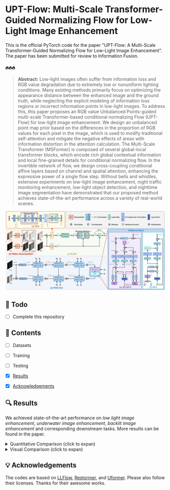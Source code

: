 # UPT-Flow: Multi-Scale Transformer-Guided Normalizing Flow for Low-Light Image Enhancement

This is the official PyTorch code for the paper "UPT-Flow: A Multi-Scale Transformer-Guided Normalizing Flow for Low-Light Image Enhancement". The paper has been submitted for review to Information Fusion.

#### 🔥🔥🔥 


> **Abstract:** Low-light images often suffer from information loss and RGB value degradation due to extremely low or nonuniform lighting conditions. Many existing methods primarily focus on optimizing the appearance distance between the enhanced image and the ground truth, while neglecting the explicit modeling of information loss regions or incorrect information points in low-light images. To address this, this paper proposes an RGB value Unbalanced Points-guided multi-scale Transformer-based conditional normalizing Flow (UPT-Flow) for low-light image enhancement. We design an unbalanced point map prior based on the differences in the proportion of RGB values for each pixel in the image, which is used to modify traditional self-attention and mitigate the negative effects of areas with information distortion in the attention calculation. The Multi-Scale Transformer (MSFormer) is composed of several global-local transformer blocks, which encode rich global contextual information and local fine-grained details for conditional normalizing flow. In the invertible network of flow, we design cross-coupling conditional affine layers based on channel and spatial attention, enhancing the expressive power of a single flow step. Without bells and whistles, extensive experiments on low-light image enhancement, night traffic monitoring enhancement, low-light object detection, and nighttime image segmentation have demonstrated that our proposed method achieves state-of-the-art performance across a variety of real-world scenes. 

![](figs/framework.jpeg)



## 🔧 Todo

- [ ] Complete this repository



## 🔗 Contents

- [ ] Datasets
- [ ] Training
- [ ] Testing
- [x] [Results](https://github.com/ChunmingHe/Reti-Diff/blob/main/README.md#-results)
- [x] [Acknowledgements](https://github.com/ChunmingHe/Reti-Diff/blob/main/README.md#-acknowledgements)



## 🔍 Results

We achieved state-of-the-art performance on *low light image enhancement*, *underwater image enhancement*, *backlit image enhancement* and corresponding downstream tasks. More results can be found in the paper.

<details>
<summary>Quantitative Comparison (click to expan)</summary>

- Results in Table 1 of the main paper
  <p align="center">
  <img width="900" src="figs/table-1.png">
	</p>
- Results in Table 2-3 of the main paper
  <p align="center">
  <img width="900" src="figs/table-2-3.png">
	</p>
- Results in Table 6-9 of the main paper
  <p align="center">
  <img width="900" src="figs/table-6-7-8-9.png">
	</p>
  </details>

<details>
<summary>Visual Comparison (click to expan)</summary>

- Results in Figure 3 of the main paper
  <p align="center">
  <img width="900" src="figs/llie.jpeg">
	</p>
- Results in Figure 4 of the main paper
  <p align="center">
  <img width="900" src="figs/uie.jpeg">
	</p>
- Results in Figure 5 of the main paper
  <p align="center">
  <img width="900" src="figs/backlit.jpeg">
	</p>
  </details>



## 💡 Acknowledgements
The codes are based on [LLFlow]([https://github.com/XPixelGroup/BasicSR](https://github.com/wyf0912/LLFlow)), [Restormer](https://github.com/swz30/Restormer), and [Uformer]([https://github.com/Zj-BinXia/DiffIR](https://github.com/ZhendongWang6/Uformer)). Please also follow their licenses. Thanks for their awesome works.


